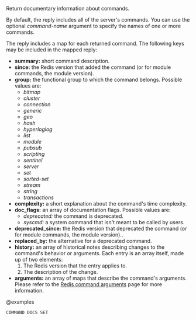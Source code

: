 Return documentary information about commands.

By default, the reply includes all of the server's commands.
You can use the optional _command-name_ argument to specify the names of one or more commands.

The reply includes a map for each returned command.
The following keys may be included in the mapped reply:

* **summary:** short command description.
* **since:** the Redis version that added the command (or for module commands, the module version).
* **group:** the functional group to which the command belongs.
  Possible values are:
  - _bitmap_
  - _cluster_
  - _connection_
  - _generic_
  - _geo_
  - _hash_
  - _hyperloglog_
  - _list_
  - _module_
  - _pubsub_
  - _scripting_
  - _sentinel_
  - _server_
  - _set_
  - _sorted-set_
  - _stream_
  - _string_
  - _transactions_
* **complexity:** a short explanation about the command's time complexity.
* **doc_flags:** an array of documentation flags.
  Possible values are:
  - _deprecated:_ the command is deprecated.
  - _syscmd:_ a system command that isn't meant to be called by users.
* **deprecated_since:** the Redis version that deprecated the command (or for module commands, the module version)..
* **replaced_by:** the alternative for a deprecated command.
* **history:** an array of historical notes describing changes to the command's behavior or arguments.
  Each entry is an array itself, made up of two elements:
  1. The Redis version that the entry applies to.
  2. The description of the change.
* **arguments:** an array of maps that describe the command's arguments.
  Please refer to the [Redis command arguments][td] page for more information.

[td]: /topics/command-arguments

@examples

```cli
COMMAND DOCS SET
```
